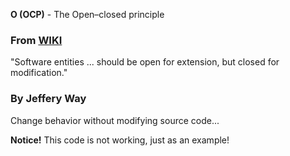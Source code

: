 **O (OCP)**  - The Open–closed principle

### From [WIKI](https://en.wikipedia.org/wiki/SOLID)
"Software entities ... should be open for extension, but closed for modification."

### By Jeffery Way
Change behavior without modifying source code...

**Notice!**
This code is not working, just as an example!

